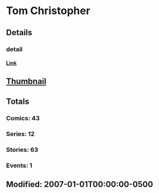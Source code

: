 # Tom  Christopher 
## Details
### detail
#### [Link](http://marvel.com/comics/creators/4769/tom_christopher?utm_campaign=apiRef&utm_source=225578a89fc76f3d20fbffda5d17a88d)
## [Thumbnail](http://i.annihil.us/u/prod/marvel/i/mg/3/90/4bc46912d8229.jpg)
## Totals
### Comics: 43
### Series: 12
### Stories: 63
### Events: 1
## Modified: 2007-01-01T00:00:00-0500
